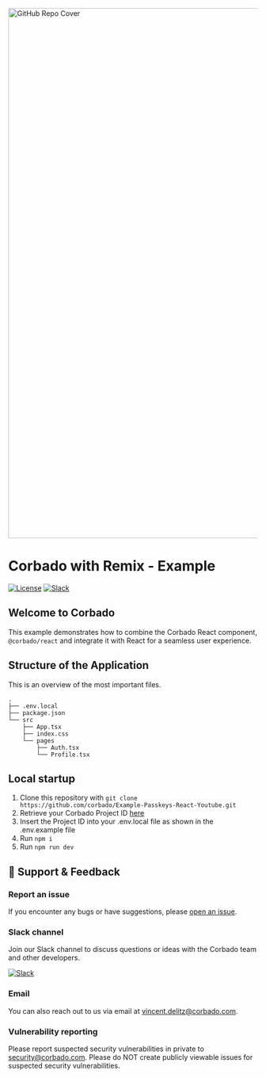 <img width="1070" alt="GitHub Repo Cover" src="https://github.com/corbado/corbado-php/assets/18458907/aa4f9df6-980b-4b24-bb2f-d71c0f480971">

# Corbado with Remix - Example

[![License](https://img.shields.io/badge/license-MIT-green)](./LICENSE)
[![Slack](https://img.shields.io/badge/slack-join%20chat-brightgreen.svg)](https://join.slack.com/t/corbado/shared_invite/zt-1b7867yz8-V~Xr~ngmSGbt7IA~g16ZsQ)

## Welcome to Corbado

This example demonstrates how to combine the Corbado React component, `@corbado/react` and integrate it with React for a seamless user experience.

## Structure of the Application

This is an overview of the most important files.

```
.
├── .env.local
├── package.json
└── src
    ├── App.tsx
    ├── index.css
    └── pages
        ├── Auth.tsx
        └── Profile.tsx
```

## Local startup

1. Clone this repository with 
`git clone https://github.com/corbado/Example-Passkeys-React-Youtube.git`
2. Retrieve your Corbado Project ID [here](https://app.corbado.com)
3. Insert the Project ID into your .env.local file as shown in the .env.example file
4. Run `npm i`
5. Run `npm run dev`

## :speech_balloon: Support & Feedback

### Report an issue

If you encounter any bugs or have suggestions, please [open an issue](https://github.com/corbado/Example-Passkeys-React-Youtube/issues/new).

### Slack channel

Join our Slack channel to discuss questions or ideas with the Corbado team and other developers.

[![Slack](https://img.shields.io/badge/slack-join%20chat-brightgreen.svg)](https://join.slack.com/t/corbado/shared_invite/zt-1b7867yz8-V~Xr~ngmSGbt7IA~g16ZsQ)

### Email

You can also reach out to us via email at vincent.delitz@corbado.com.

### Vulnerability reporting

Please report suspected security vulnerabilities in private to security@corbado.com. Please do NOT create publicly viewable issues for suspected security vulnerabilities.